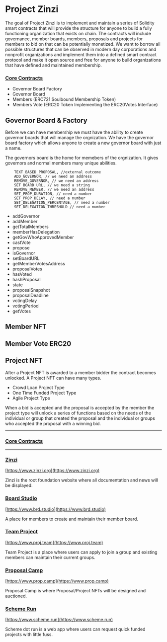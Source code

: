 # Project Zinzi


The goal of Project Zinzi is to implement and maintain a series of Solidity smart contracts that will provide the structure for anyone to build a fully functioning organization that exists on chain. The contracts will include governance, member boards, members, proposals and projects for members to bid on that can be potentially monetized. We want to borrow all possible structures that can be observed in modern day corporations and nonprofit organizations and implement them into a defined smart contract protocol and make it open source and free for anyone to build organizations that have defined and maintained membership. 


### [Core Contracts](https://github.com/zinzi-org/core-contracts)

- Governor Board Factory
- Governor Board
- Members (ERC721 Soulbound Membership Token)
- Members Vote (ERC20 Token Implementing the ERC20Votes Interface)

## Governor Board & Factory

Before we can have membership we must have the ability to create governor boards that will manage the orgnization. We have the governor board factory which allows anyone to create a new governor board with just a name. 

The governors board is the home for memebers of the orgnization. It gives governors and normal members many unique abilities.


        TEXT_BASED_PROPOSAL, //external outcome
        ADD_GOVERNOR, // we need an address
        REMOVE_GOVERNOR, // we need an address
        SET_BOARD_URL, // we need a string
        REMOVE_MEMBER, // we need an address
        SET_PROP_DURATION, // need a number
        SET_PROP_DELAY, // need a number
        SET_DELEGATION_PERCENTAGE, // need a number
        SET_DELEGATION_THRESHOLD // need a number

- addGovernor
- addMember
- getTotalMembers
- memberHasDelegation
- getGovWhoApprovedMember
- castVote
- propose
- isGovernor
- setBoardURL
- getMemberVotesAddress
- proposalVotes
- hasVoted
- hashProposal
- state
- proposalSnapshot
- proposalDeadline
- votingDelay
- votingPeriod
- getVotes


## Member NFT

## Member Vote ERC20

## Project NFT

After a Project NFT is awarded to a member bidder the contract becomes unlocked. A Project NFT can have many types. 

- Crowd Loan Project Type
- One Time Funded Project Type
- Agile Project Type

When a bid is accepted and the proposal is accepted by the member the project type will unlock a series of functions  based on the needs of the individual or group that created the proposal and the individual or groups who accepted the proposal with a winning bid. 

----------

### [Core Contracts](https://github.com/zinzi-org/core-contracts)

-----------

### [Zinzi](https://github.com/zinzi-org/zinzi)

[https://www.zinzi.org](https://www.zinzi.org)

Zinzi is the root foundation website where all documentation and news will be displayed.

### [Board Studio](https://github.com/zinzi-org/brd-studio)

[https://www.brd.studio](https://www.brd.studio)

A place for members to create and maintain their member board.

### [Team Project](https://github.com/zinzi-org/proj-team)

[https://www.proj.team](https://www.proj.team)

Team Project is a place where users can apply to join a group and existing members can maintain their current groups.

### [Proposal Camp](https://github.com/zinzi-org/prop-camp)

[https://www.prop.camp](https://www.prop.camp)

Proposal Camp is where Proposal/Project NFTs will be designed and auctioned.

### [Scheme Run](https://github.com/zinzi-org/scheme)

[https://www.scheme.run](https://www.scheme.run)

Scheme dot run is a web app where users can request quick funded projects with little fuss. 












